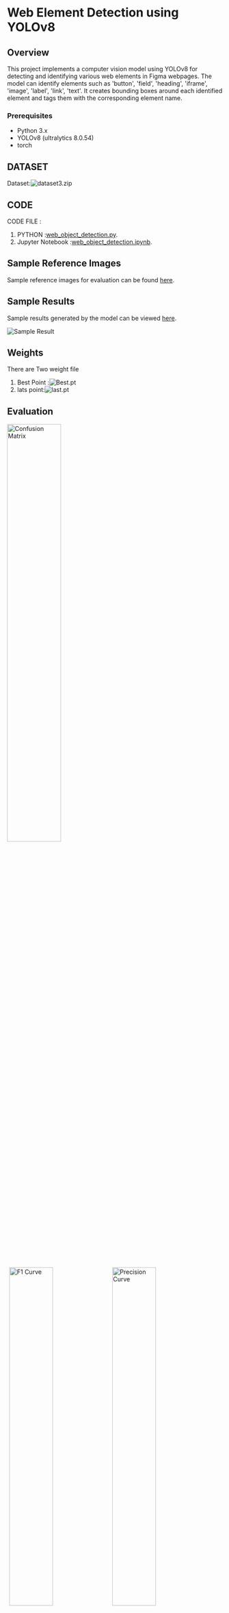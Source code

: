 # Web Element Detection using YOLOv8

## Overview

This project implements a computer vision model using YOLOv8 for detecting and identifying various web elements in Figma webpages. The model can identify elements such as 'button', 'field', 'heading', 'iframe', 'image', 'label', 'link', 'text'. It creates bounding boxes around each identified element and tags them with the corresponding element name.

### Prerequisites

- Python 3.x
- YOLOv8 (ultralytics 8.0.54)
- torch

## DATASET
Dataset:![dataset3.zip](https://drive.google.com/file/d/1jaQZC17SsnYpR9D7yhpsKmacUvbvLTgt/view?usp=drive_link)
## CODE

CODE FILE :
1) PYTHON :[web_object_detection.py](web_object_detection.py).
2) Jupyter Notebook :[web_object_detection.ipynb](Web_Object_detection.ipynb).

## Sample Reference Images

Sample reference images for evaluation can be found [here](https://www.figma.com/community/file/1132396044075007632/tortilicious-a-fast-food-app).

## Sample Results

Sample results generated by the model can be viewed [here](https://drive.google.com/drive/folders/1TzavbXxacf8e9a4z_TvDkfn8RDlZAqZr?usp=drive_link).

![Sample Result](https://drive.google.com/uc?id=17HFr533KcYwnzmsV3Yw9OJEuEfWmzGSB)

## Weights

There are Two weight file
1) Best Point :![Best.pt](https://drive.google.com/file/d/1Fa9gQ_0QcIxL7XwDx1YGSzxrOR-eM4sG/view?usp=drive_link)
2) lats point:![last.pt](https://drive.google.com/file/d/1NJtglgMWsC3_yLIBQvHE5BsYXVm3S7Vi/view?usp=drive_link)

## Evaluation

<p float="center">
  <img src="https://drive.google.com/uc?id=1z-2FN5g1zu002-8kwyr1UOog_brGCR3W" alt="Confusion Matrix" style="width: 50%; height: 50%;">
</p>
<p float="left">
  <img src="https://drive.google.com/uc?id=1gAcMpI4ScfMALOfSYtG-ZGE8D2Jgw-jr" alt="F1 Curve" style="width: 45%;padding: 5px;">
  <img src="https://drive.google.com/uc?id=1rw0MkFhU6OOkY486wHv8O2E_zvja1OQW" alt="Precision Curve" style="width: 45%;padding: 5px;">
</p>
<p float="left">
  <img src="https://drive.google.com/uc?id=1x7Vyp34cFotqGkG9gmt3O1L-WLYnmIqt" alt="Recall Curve" style="width: 45%;padding: 5px;">
  <img src="https://drive.google.com/uc?id=1x8d9B54EnAfsprtAjYQi9M6JQWFBJFWw" alt="PR Curve" style="width: 45%;padding: 5px;">
</p>
